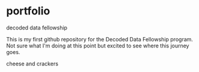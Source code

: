 # portfolio
decoded data fellowship

This is my first github repository for the Decoded Data Fellowship program.
Not sure what I'm doing at this point but excited to see where this journey goes.

cheese and crackers

